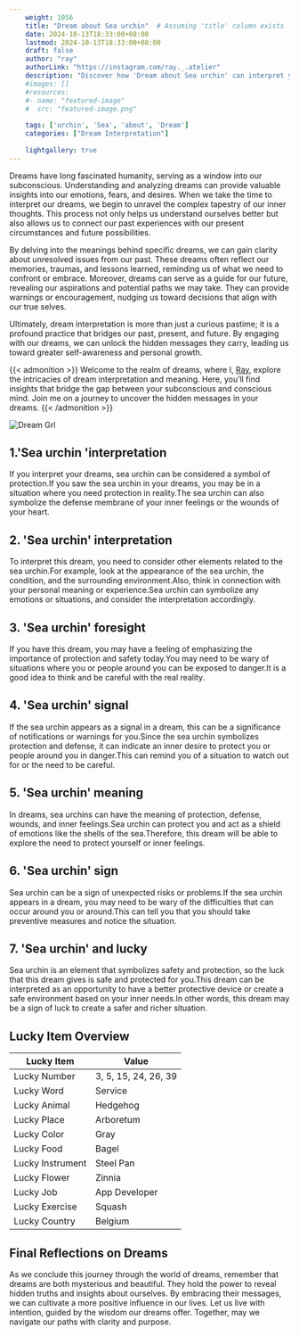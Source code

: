 ```yaml
---
    weight: 1056
    title: "Dream about Sea urchin"  # Assuming 'title' column exists
    date: 2024-10-13T18:33:00+08:00
    lastmod: 2024-10-13T18:33:00+08:00
    draft: false
    author: "ray"
    authorLink: "https://instagram.com/ray._.atelier"
    description: "Discover how 'Dream about Sea urchin' can interpret your future and uncover its significant meanings in your life."
    #images: []
    #resources:
    #- name: "featured-image"
    #  src: "featured-image.png"
    
    tags: ['urchin', 'Sea', 'about', 'Dream']
    categories: ["Dream Interpretation"]
    
    lightgallery: true
---
```

    
Dreams have long fascinated humanity, serving as a window into our subconscious. Understanding and analyzing dreams can provide valuable insights into our emotions, fears, and desires. When we take the time to interpret our dreams, we begin to unravel the complex tapestry of our inner thoughts. This process not only helps us understand ourselves better but also allows us to connect our past experiences with our present circumstances and future possibilities.

By delving into the meanings behind specific dreams, we can gain clarity about unresolved issues from our past. These dreams often reflect our memories, traumas, and lessons learned, reminding us of what we need to confront or embrace. Moreover, dreams can serve as a guide for our future, revealing our aspirations and potential paths we may take. They can provide warnings or encouragement, nudging us toward decisions that align with our true selves.

Ultimately, dream interpretation is more than just a curious pastime; it is a profound practice that bridges our past, present, and future. By engaging with our dreams, we can unlock the hidden messages they carry, leading us toward greater self-awareness and personal growth.

{{< admonition >}}
Welcome to the realm of dreams, where I, [Ray](https://instagram.com/ray._.atelier), explore the intricacies of dream interpretation and meaning. Here, you’ll find insights that bridge the gap between your subconscious and conscious mind. Join me on a journey to uncover the hidden messages in your dreams.
{{< /admonition >}}

![Dream Grl](https://cdn.pixabay.com/photo/2017/11/02/03/35/gothic-2910057_1280.jpg "Dream Grl")

## 1.'Sea urchin 'interpretation
If you interpret your dreams, sea urchin can be considered a symbol of protection.If you saw the sea urchin in your dreams, you may be in a situation where you need protection in reality.The sea urchin can also symbolize the defense membrane of your inner feelings or the wounds of your heart.

## 2. 'Sea urchin' interpretation
To interpret this dream, you need to consider other elements related to the sea urchin.For example, look at the appearance of the sea urchin, the condition, and the surrounding environment.Also, think in connection with your personal meaning or experience.Sea urchin can symbolize any emotions or situations, and consider the interpretation accordingly.

## 3. 'Sea urchin' foresight
If you have this dream, you may have a feeling of emphasizing the importance of protection and safety today.You may need to be wary of situations where you or people around you can be exposed to danger.It is a good idea to think and be careful with the real reality.

## 4. 'Sea urchin' signal
If the sea urchin appears as a signal in a dream, this can be a significance of notifications or warnings for you.Since the sea urchin symbolizes protection and defense, it can indicate an inner desire to protect you or people around you in danger.This can remind you of a situation to watch out for or the need to be careful.

## 5. 'Sea urchin' meaning
In dreams, sea urchins can have the meaning of protection, defense, wounds, and inner feelings.Sea urchin can protect you and act as a shield of emotions like the shells of the sea.Therefore, this dream will be able to explore the need to protect yourself or inner feelings.

## 6. 'Sea urchin' sign
Sea urchin can be a sign of unexpected risks or problems.If the sea urchin appears in a dream, you may need to be wary of the difficulties that can occur around you or around.This can tell you that you should take preventive measures and notice the situation.

## 7. 'Sea urchin' and lucky
Sea urchin is an element that symbolizes safety and protection, so the luck that this dream gives is safe and protected for you.This dream can be interpreted as an opportunity to have a better protective device or create a safe environment based on your inner needs.In other words, this dream may be a sign of luck to create a safer and richer situation.

## Lucky Item Overview
| Lucky Item          | Value              |
|---------------|--------------------|
| Lucky Number        | 3, 5, 15, 24, 26, 39  |
| Lucky Word          | Service |
| Lucky Animal        | Hedgehog |
| Lucky Place         | Arboretum     |
| Lucky Color         | Gray     |
| Lucky Food          | Bagel      |
| Lucky Instrument    | Steel Pan |
| Lucky Flower        | Zinnia    |
| Lucky Job           | App Developer       |
| Lucky Exercise      | Squash  |
| Lucky Country       | Belgium    |


##  Final Reflections on Dreams

As we conclude this journey through the world of dreams, remember that dreams are both mysterious and beautiful. They hold the power to reveal hidden truths and insights about ourselves. By embracing their messages, we can cultivate a more positive influence in our lives. Let us live with intention, guided by the wisdom our dreams offer. Together, may we navigate our paths with clarity and purpose.
